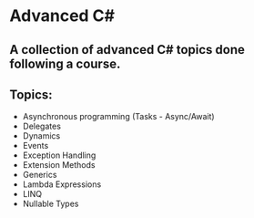 # Advanced C#

## A collection of advanced C# topics done following a course.

## Topics:
* Asynchronous programming (Tasks - Async/Await)
* Delegates
* Dynamics
* Events
* Exception Handling
* Extension Methods
* Generics
* Lambda Expressions
* LINQ
* Nullable Types
